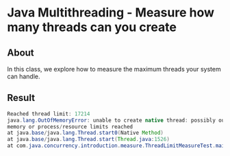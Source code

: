 # Java Multithreading - Measure how many threads can you create

## About 

In this class, we explore how to measure the maximum threads your system can handle.

## Result

```java
Reached thread limit: 17214
java.lang.OutOfMemoryError: unable to create native thread: possibly out of
memory or process/resource limits reached
at java.base/java.lang.Thread.start0(Native Method)
at java.base/java.lang.Thread.start(Thread.java:1526)
at com.java.concurrency.introduction.measure.ThreadLimitMeasureTest.main(ThreadLimitMeasureTest.java:16)
```